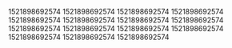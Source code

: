 1521898692574
1521898692574
1521898692574
1521898692574
1521898692574
1521898692574
1521898692574
1521898692574
1521898692574
1521898692574
1521898692574
1521898692574
1521898692574
1521898692574
1521898692574